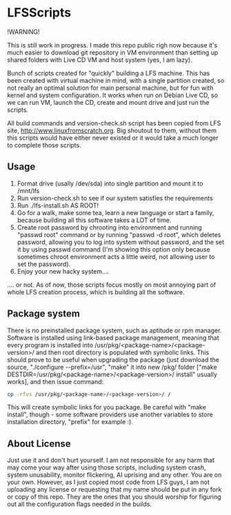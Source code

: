 # LFSScripts

!WARNING!

This is still work in progress. I made this repo public righ now because it's much easier to download git repository in VM environment than setting up shared folders with Live CD VM and host system (yes, I am lazy).

Bunch of scripts created for "quickly" building a LFS machine. This has been created with virtual machine in mind, with a single partition created, so not really an optimal solution for main personal machine, but for fun with kernel and system configuration. It works when run on Debian Live CD, so we can run VM, launch the CD, create and mount drive and just run the scripts.

All build commands and version-check.sh script has been copied from LFS site, http://www.linuxfromscratch.org. Big shoutout to them, without them this scripts would have either never existed or it would take a much longer to complete those scripts. 

## Usage
1. Format drive (usally /dev/sda) into single partition and mount it to /mnt/lfs
2. Run version-check.sh to see if our system satisfies the requirements
3. Run ./lfs-install.sh AS ROOT!
4. Go for a walk, make some tea, learn a new language or start a family, because building all this software takes a LOT of time.
5. Create root password by chrooting into environment and running "passwd root" command or by running "passwd -d root", which deletes password, allowing you to log into system without password, and the set it by using passwd command (I'm showing this option only because sometimes chroot environment acts a little weird, not allowing user to set the password). 
6. Enjoy your new hacky system....

.... or not. As of now, those scripts focus mostly on most annoying part of whole LFS creation process, which is building all the software.

## Package system
There is no preinstalled package system, such as aptitude or rpm manager. Software is installed using link-based package management, meaning that every program is installed into /usr/pkg/\<package-name>/\<package-version>/ and then root directory is populated with symbolic links. This should prove to be useful when upgrading the package (just download the source, "./configure --prefix=/usr", "make" it into new /pkg/ folder \["make DESTDIR=/usr/pkg/\<package-name>/\<package-version>/ install" usually works], and then issue command:
```bash
cp -rfvs /usr/pkg/<package-name>/<package-version>/ /
```
This will create symbolic links for you package. Be careful with "make install", though - some software providers use another variables to store installation directory, "prefix" for example :).

## About License
Just use it and don't hurt yourself. I am not responsible for any harm that may come your way after using those scripts, including system crash, system unusability, monitor flickering, AI uprising and any other. You are on your own.
However, as I just copied most code from LFS guys, I am not uploading any license or requesting that my name should be put in any fork or copy of this repo. They are the ones that you should worship for figuring out all the configuration flags needed in the builds.
